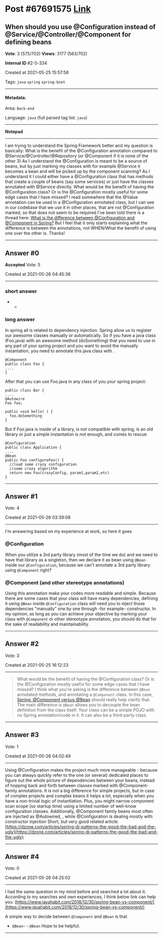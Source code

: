 
# Post \#67691575 [Link](https://stackoverflow.com/questions/67691575/)

## When should you use @Configuration instead of @Service/@Controller/@Component for defining beans

**Vote**: 3 (575/702) **Views**: 3177 (563/702) 

**Internal ID** \#2-5-334

Created at 2021-05-25 15:57:58

Tags: `java` `spring` `spring-boot`

----------

#### Metadata:

Area: `Back-end`

Language: `java` (full parsed tag list: `java`)

----------

**Notepad**


----------

I am trying to understand the Spring Framework better and my question is basically:
What is the benefit of the @Configuration annotation compared to @Service/@Controller/@Repository (or @Component if it is none of the other 3)
As I understand the @Configuration is meant to be a source of beans, but by just marking my classes with for example @Service it becomes a bean and will be picked up by the component scanning?
As I understand it I could either have a @Configuration class that has methods that create a couple of beans (say some services) or just have the classes annotated with @Service directly.
What would be the benefit of having the @Configuration class? Or is the @Configuration mostly useful for some edge cases that I have missed?
I read somewhere that the @Value annotation can be used in a @Configuration annotated class, but I can see in our codebase that we use it in other places, that are not @Configuration marked, so that does not seem to be required
I've been told there is a thread here:
[What is the difference between @Configuration and @Component in Spring?](https://stackoverflow.com/questions/39174669/what-is-the-difference-between-configuration-and-component-in-spring)
But I feel that it only starts explaining what the difference is between the annotations, not WHEN/What the benefit of using one over the other is.
Thanks!


----------
        
## Answer \#0

**Accepted** Vote: 5

Created at 2021-05-26 04:45:36

------------


### short answer


- - 

### long answer


In spring all is related to dependency injection. Spring allow us to register our awesome classes manually or automatically.
So if you have a java class (Foo.java) with an awesome method (doSomething) that you need to use in any part of your spring project and you want to avoid the manually instantation, you need to annotate this java class with .
```
@Component
public class Foo {
....
}
```

After that you can use Foo.java in any class of you your spring project:
```
public class Bar { 
....
@Autowire
Foo foo;

public void hello( ) {
  foo.doSomething
}
```

But if Foo.java is inside of a library, is not compatible with spring, is an old library or just a simple instantation is not enough,  and  comes to rescue
```
@Configuration
public class Application { 
....
@Bean
public Foo configureFoo() {
  //load some crazy configuration
  //some crazy algorithm
  return new Foo(crazyConfig, param1,param2,etc)
}
```



------------
    
    
## Answer \#1

 Vote: 4

Created at 2021-05-26 03:39:08

------------

I'm answering based on my experience at work, so here it goes

### @Configuration


When you utilize a 3rd party library (most of the time we do) and we need to have that library as a singleton, then we declare it as bean using `@Bean` inside our `@Configuration`, because we can't annotate a 3rd party library using `@Component` right?

### @Component (and other stereotype annotations)


Using this annotation make your codes more readable and simple. Because there are some cases that your class will have many dependencies, defining it using `@Bean` inside `@Configuration` class will need you to inject those dependencies "manually" one by one through -for example- constructor.
In my opinion, as long as you can achieve your objective by marking your class with `@Component` or other stereotype annotation, you should do that for the sake of readability and maintainability.


------------
    
    
## Answer \#2

 Vote: 3

Created at 2021-05-25 16:12:23

------------

> What would be the benefit of having the @Configuration class? Or is the @Configuration mostly useful for some edge cases that I have missed?
I think what you're asking is the difference between `@Bean` annotated methods, and annotating a `@Component` class. In this case, [Spring: @Component versus @Bean](https://stackoverflow.com/questions/10604298/spring-component-versus-bean) should really help clarify that. The main difference is `@Bean` allows you to decouple the bean definition from the class itself. Your class can be a simple POJO with no Spring annotation/code in it. It can also be a third-party class.


------------
    
    
## Answer \#3

 Vote: 1

Created at 2021-05-26 04:02:49

------------

Using @Configuration makes the project much more manageable - because you can always quickly refer to the one (or several) dedicated places to figure out the whole picture of dependencies between your beans, instead of hopping back and forth between classes marked with @Component-family annotations.
It is not a big difference for simple projects, but in case of complex projects and complex beans it helps a lot, especially when you have a non-trivial logic of instantiation.
Plus, you might narrow component scan scope (so startup time) using a limited number of well-know configuration classes.
Additionally, @Component family beans most often are injected as @Autowired,
, while @Configuration is dealing mostly with constructor injection
Short, but very good related article:
[https://dzone.com/articles/spring-di-patterns-the-good-the-bad-and-the-ugly](https://dzone.com/articles/spring-di-patterns-the-good-the-bad-and-the-ugly)


------------
    
    
## Answer \#4

 Vote: 0

Created at 2021-05-26 04:25:02

------------

I had the same question in my mind before and searched a lot about it. According to my searches and own experiences, I think below link can help you.
[https://www.javahabit.com/2018/12/30/spring-bean-vs-component/](https://www.javahabit.com/2018/12/30/spring-bean-vs-component/)

A simple way to decide between `@Component` and `@Bean` is that
- `@Bean`- - `@Bean`
Hope to be helpful.


------------
    
    